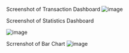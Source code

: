 Screenshot of Transaction Dashboard
![image](https://github.com/Deveshh20/RoxilerAssignment/assets/124421825/d2cf6d52-d1b3-46a9-8847-048e23189984)


Screenshot of Statistics Dashboard

![image](https://github.com/Deveshh20/RoxilerAssignment/assets/124421825/00438099-446f-4fba-831e-de80c0cea62e)

Scrrenshot of Bar Chart
![image](https://github.com/Deveshh20/RoxilerAssignment/assets/124421825/33440da8-8199-42fc-a0f7-93dabf618c10)



